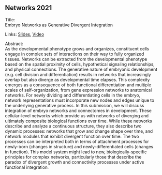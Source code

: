 ## Networks 2021

Title:  
Embryo Networks as Generative Divergent Integration  

Links:
[Slides](https://github.com/devoworm/Proposals-Public-Lectures/blob/master/Embryo%20Networks%20as%20Generative%20Divergent%20Integration/Abstract.md), [Video](https://www.youtube.com/watch?v=50o115oPz_A)

Abstract:  
As the developmental phenotype grows and organizes, constituent cells engage in complex sets of interactions on their way to fully organized tissues. Networks can be extracted from the developmental phenotype based on the spatial proximity of cells, hypothetical signaling relationships, and physical connections. The generative nature of embryonic development (e.g. cell division and differentiation) results in networks that increasingly overlap but also diverge as developmental time elapses. This complexity emerges as a consequence of both functional differentiation and multiple scales of self-organization, from gene expression networks to anatomical networks. For newly dividing and differentiating cells in the embryo, network representations must incorporate new nodes and edges unique to the underlying generative process. In this submission, we will discuss integration of embryo networks and connectomes in development. These cellular-level networks which provide us with networks of diverging and ultimately composite biological functions over time. While these networks describe and analyze a continuous structure, they also describe two dynamic processes: networks that grow and change shape over time, and network modules that exhibit divergent function over time. The two processes can be interpreted both in terms of attachment processes for newly-born (changes in structure) and newly-differentiated cells (changes in function). This model system might lead to new, biologically-specific principles for complex networks, particularly those that describe the paradox of divergent growth and connectivity processes under active functional integration.   

